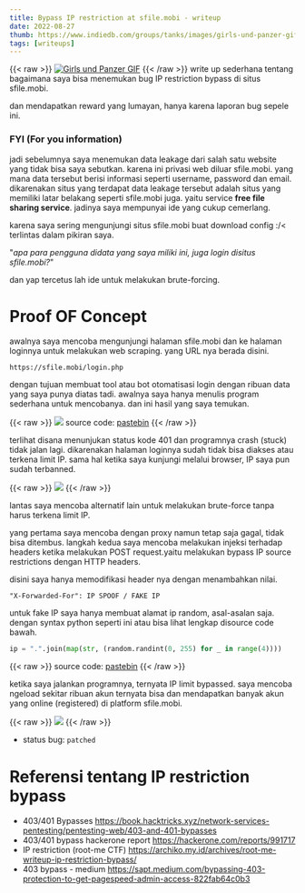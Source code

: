 ```yaml
---
title: Bypass IP restriction at sfile.mobi - writeup
date: 2022-08-27
thumb: https://www.indiedb.com/groups/tanks/images/girls-und-panzer-gif
tags: [writeups]
---
```


{{< raw >}}
<a href="https://www.indiedb.com/groups/tanks/images/girls-und-panzer-gif" title="Girls und Panzer GIF - Indie DB" target="_blank"><img src="https://media.indiedb.com/cache/images/groups/1/3/2074/thumb_620x2000/maus_gif.gif" alt="Girls und Panzer GIF" /></a>
{{< /raw >}}
write up sederhana tentang bagaimana saya bisa menemukan bug IP restriction bypass di situs sfile.mobi.

dan mendapatkan reward yang lumayan, hanya karena laporan bug sepele ini.

### FYI (For you information)

jadi sebelumnya saya menemukan data leakage dari salah satu website yang tidak bisa saya sebutkan. karena ini privasi web diluar sfile.mobi. yang mana
data tersebut berisi informasi seperti username, password dan email. dikarenakan situs yang terdapat data leakage tersebut adalah situs yang memiliki latar belakang seperti sfile.mobi juga. yaitu service **free file sharing service**. jadinya saya mempunyai ide yang cukup cemerlang.

karena saya sering mengunjungi situs sfile.mobi buat download config :/<
terlintas dalam pikiran saya.

"*apa para pengguna didata yang saya miliki ini, juga login disitus sfile.mobi?*"

dan yap tercetus lah ide untuk melakukan brute-forcing.

# Proof OF Concept 

awalnya saya mencoba mengunjungi halaman sfile.mobi dan ke halaman loginnya untuk melakukan web scraping.
yang URL nya berada disini. 

`https://sfile.mobi/login.php`

dengan tujuan membuat tool atau bot otomatisasi login dengan ribuan data yang saya punya
diatas tadi. awalnya saya hanya menulis program sederhana untuk mencobanya. dan ini hasil yang
saya temukan.

{{< raw >}}
<img src="/images/pp1.jpg" >
source code: <a href=" https://pastebin.com/raw/Kg3p0XKx">pastebin</a>
{{< /raw >}}

terlihat disana menunjukan status kode 401 dan programnya crash (stuck) tidak jalan lagi.
dikarenakan halaman loginnya sudah tidak bisa diakses atau terkena limit IP.
sama hal ketika saya kunjungi melalui browser, IP saya pun sudah terbanned.


{{< raw >}}
<img src="/images/pp2.jpg" >
{{< /raw >}}


lantas saya mencoba alternatif lain untuk melakukan brute-force tanpa harus terkena limit IP.

yang pertama saya mencoba dengan proxy namun tetap saja gagal, tidak bisa ditembus.
langkah kedua saya mencoba melakukan injeksi terhadap headers ketika melakukan POST
request.yaitu melakukan bypass IP source restrictions dengan HTTP headers.

disini saya hanya memodifikasi header nya dengan menambahkan nilai.
```shell
"X-Forwarded-For": IP SPOOF / FAKE IP
```

untuk fake IP saya hanya membuat alamat ip random, asal-asalan saja.
dengan syntax python seperti ini atau bisa lihat lengkap disource code bawah.

```python
ip = ".".join(map(str, (random.randint(0, 255) for _ in range(4))))
```

{{< raw >}}
source code: <a href="https://pastebin.com/raw/Z8nG0T7s">pastebin</a>
{{< /raw >}}

ketika saya jalankan programnya, ternyata IP limit bypassed. saya mencoba ngeload sekitar
ribuan akun ternyata bisa dan mendapatkan banyak akun yang online (registered) di platform
sfile.mobi.


{{< raw >}}
<img src="/images/pp3.jpg" >
{{< /raw >}}

- status bug: `patched`


# Referensi tentang IP restriction bypass

- 403/401 Bypasses
https://book.hacktricks.xyz/network-services-pentesting/pentesting-web/403-and-401-bypasses
- 403/401 bypass hackerone report
https://hackerone.com/reports/991717
- IP restriction (root-me CTF)
https://archiko.my.id/archives/root-me-writeup-ip-restriction-bypass/
- 403 bypass - medium 
https://sapt.medium.com/bypassing-403-protection-to-get-pagespeed-admin-access-822fab64c0b3
